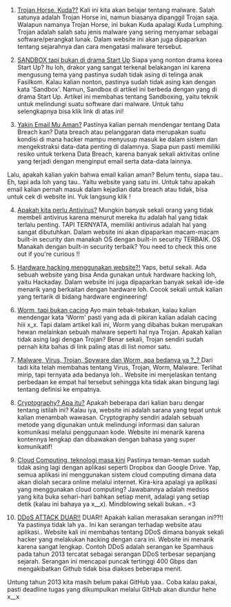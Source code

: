 1. [Trojan Horse. Kuda??](https://gudangssl.id/apa-itu-trojan-horse-dan-bahayanya/)
Kali ini kita akan belajar tentang malware. Salah satunya adalah Trojan Horse ini, namun biasanya dipanggil Trojan saja. Walapun namanya Trojan Horse, ini bukan Kuda apalagi Kuda Lumphing. Trojan adalah salah satu jenis malware yang sering menyamar sebagai software/perangkat lunak. Dalam website ini akan juga dipaparkan tentang sejarahnya dan cara mengatasi malware tersebut. 

2. [SANDBOX tapi bukan di drama Start Up](https://techterms.com/definition/sandboxing)
Siapa yang nonton drama korea Start Up? Itu loh, drakor yang sangat terkenal belakangan ini karena mengusung tema yang pastinya sudah tidak asing di telinga anak Fasilkom. Kalau kalian nonton, pastinya sudah tidak asing kan dengan kata 'Sandbox'. Namun, Sandbox di artikel ini berbeda dengan yang di drama Start Up. Artikel ini membahas tentang Sandboxing, yaitu teknik untuk melindungi suatu software dari malware. Untuk tahu selengkapnya bisa klik link di atas ini! 

3. [Yakin Email Mu Aman?](monitor.firefox.com)
Pastinya kalian pernah mendengar tentang Data Breach kan? Data breach atau pelanggaran data merupakan suatu kondisi di mana hacker mampu menyusup masuk ke dalam sistem dan mengekstraksi data-data penting di dalamnya. Siapa pun pasti memiliki resiko untuk terkena Data Breach, karena banyak sekali aktivitas online yang terjadi dengan menginput email serta data-data lainnya. 

Lalu, apakah kalian yakin bahwa email kalian aman? Belum tentu, siapa tau..
Eh, tapi ada loh yang tau.. Yaitu website yang satu ini. Untuk tahu apakah email kalian pernah masuk dalam kejadian data breach atau tidak, bisa untuk cek di website ini. Yuk langsung klik !


4. [Apakah kita perlu Antivirus?](https://www.pcmag.com/opinions/do-you-really-need-to-buy-antivirus-or-vpn-anymore)
Mungkin banyak sekali orang yang tidak membeli antivirus karena menurut mereka itu adalah hal yang tidak terlalu penting. TAPI TERNYATA, memiliki antivirus adalah hal yang sangat dibutuhkan. Dalam website ini akan dipaparkan macam-macam built-in security dan manakah OS dengan built-in security TERBAIK. OS Manakah dengan built-in security terbaik? You need to check this one out if you're curious !!

5. [Hardware hacking menggunakan website?!](https://hackaday.com/)
Yaps, betul sekali. Ada sebuah website yang bisa Anda gunakan untuk hardware hacking loh, yaitu Hackaday. Dalam website ini juga dipaparkan banyak sekali ide-ide menarik yang berkaitan dengan hardware loh. Cocok sekali untuk kalian yang tertarik di bidang hardware engineering!

6. [Worm, tapi bukan cacing](https://blog.malwarebytes.com/threats/worm/)
Ayo main tebak-tebakan, kalau kalian mendengar kata 'Worm' pasti yang ada di pikiran kalian adalah cacing hiii x_x. Tapi dalam artikel kali ini, Worm yang dibahas bukan merupakan hewan melainkan sebuah malware seperti hal nya Trojan. Apakah kalian tidak asing lagi dengan Trojan? Benar sekali, Trojan sendiri sudah pernah kita bahas di link paling atas di list nomor satu. 

7. [Malware, Virus, Trojan, Spyware dan Worm, apa bedanya ya ?_? ](https://idcloudhost.com/mengenal-perbedaan-malware-virus-trojan-spyware-dan-worm/)
Dari tadi kita telah membahas tentang Virus, Trojan, Worm, Malware. Terlihat mirip, tapi ternyata ada bedanya loh.. Website ini menjelaskan tentang perbedaan ke empat hal tersebut sehingga kita tidak akan bingung lagi tentang definisi ke empatnya. 

8. [Cryptography? Apa itu?](https://medium.com/@emilywilliams_43022/cryptography-101-symmetric-encryption-444aac6bb7a3)
Apakah beberapa dari kalian baru dengar tentang istilah ini? Kalau iya, website ini adalah sarana yang tepat untuk kalian menambah wawasan. Cryptography sendiri adalah sebuah metode yang digunakan untuk melindungi informasi dan saluran komunikasi melalui penggunaan kode. Website ini menarik karena kontennya lengkap dan dibawakan dengan bahasa yang super komunikatif! 

9. [Cloud Computing, teknologi masa kini](https://idcloudhost.com/mengenal-apa-itu-cloud-computing-defenisi-fungsi-dan-cara-kerja/)
Pastinya teman-teman sudah tidak asing lagi dengan aplikasi seperti Dropbox dan Google Drive. Yap, semua aplikasi ini menggunakan sistem cloud computing dimana data akan diolah secara online melalui internet. Kira-kira apalagi ya aplikasi yang menggunakan cloud computing? Jawabannya adalah medsos yang kita buka sehari-hari bahkan setiap menit, adalagi yang setiap detik (kalau ini bahaya ya x__x). Mindblowing sekali bukan.. <3

10. [DDoS ATTACK DUAR!!](https://www.niagahoster.co.id/blog/ddos-adalah/)
DUAR!! Apakah kalian merasakan serangan ini??!! Ya pastinya tidak lah ya.. Ini kan serangan terhadap website atau aplikasi.. Website kali ini membahas tentang DDoS dimana banyak sekali hacker yang melakukan hacking dengan cara ini. Website ini menarik karena sangat lengkap. Contoh DDoS adalah serangan ke Spamhaus pada tahun 2013 tercatat sebagai serangan DDoS terbesar sepanjang sejarah. Serangan ini mencapai puncak tertinggi 400 Gbps dan mengakibatkan Github tidak bisa diakses beberapa menit. 

Untung tahun 2013 kita masih belum pakai GitHub yaa.. Coba kalau pakai, pasti deadline tugas yang dikumpulkan melalui GitHub akan diundur hehe x__x


